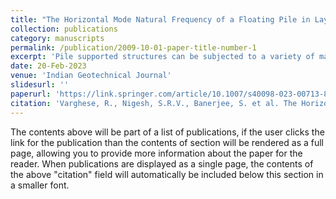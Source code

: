 ```yaml
---
title: "The Horizontal Mode Natural Frequency of a Floating Pile in Layered Soil: Full-Scale Field Test Vs Mathematical Models"
collection: publications
category: manuscripts
permalink: /publication/2009-10-01-paper-title-number-1
excerpt: 'Pile supported structures can be subjected to a variety of man-made and naturally occurring dynamic loads. Dynamic loads such as those from rotating machinery include a considerable lateral component. The natural frequency of a pile in the horizontal mode becomes a key parameter in the design of dynamically sensitive equipment foundations. It is not uncommon for structural engineers to estimate the natural frequency of piles using quick linear methods using available soil investigation data before advanced laboratory tests on soil samples can be performed to calibrate nonlinear numerical models. This paper presents results from free and forced vibration tests on a full-scale single pile, designed for a high-speed compressor unit, in Hazira, India. Two different fast mathematical models, one following the Beam on Dynamic Winkler Foundation (BDWF) method, and another involving an FEM–BEM based numerical method were used in predictions against experimental results. The BDWF method was found to produce a preliminary estimate of pile stiffness at low strain levels. However, the selection of soil stiffness and damping models are crucial for the accuracy of BDWF models. It was found that the FEM–BEM model was able to simulate the nonlinear pile response with a moderate overestimation of vibration amplitudes.'
date: 20-Feb-2023
venue: 'Indian Geotechnical Journal'
slidesurl: ''
paperurl: 'https://link.springer.com/article/10.1007/s40098-023-00713-8#Abs1'
citation: 'Varghese, R., Nigesh, S.R.V., Banerjee, S. et al. The Horizontal Mode Natural Frequency of a Floating Pile in Layered Soil: Full-Scale Field Test Vs Mathematical Models. Indian Geotech J 53, 717–731 (2023). https://doi.org/10.1007/s40098-023-00713-8'
---
```


The contents above will be part of a list of publications, if the user clicks the link for the publication than the contents of section will be rendered as a full page, allowing you to provide more information about the paper for the reader. When publications are displayed as a single page, the contents of the above "citation" field will automatically be included below this section in a smaller font.
